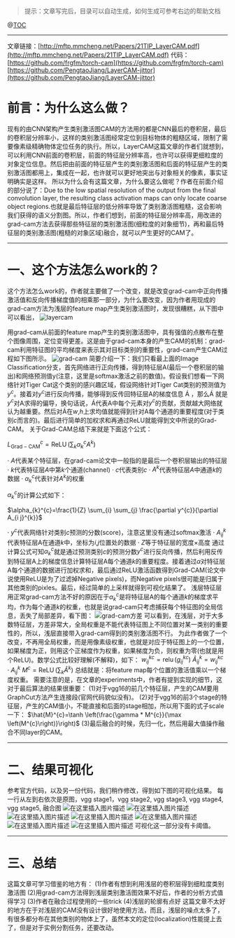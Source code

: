 ﻿
> 提示：文章写完后，目录可以自动生成，如何生成可参考右边的帮助文档

@[TOC](为定位任务探索分层的类别激活图)

---
文章链接：[http://mftp.mmcheng.net/Papers/21TIP_LayerCAM.pdf](http://mftp.mmcheng.net/Papers/21TIP_LayerCAM.pdf)
代码：[https://github.com/frgfm/torch-cam](https://github.com/frgfm/torch-cam)
[https://github.com/PengtaoJiang/LayerCAM-jittor](https://github.com/PengtaoJiang/LayerCAM-jittor)
# 前言：为什么这么做？
现有的由CNN架构产生类别激活图CAM的方法用的都是CNN最后的卷积层，最后的卷积层分辨率小，这样的类别激活图经常定位到目标物体的粗糙区域，限制了需要像素级精确物体定位任务的执行。所以，LayerCAM这篇文章的作者们就想到，可以利用CNN前面的卷积层，前面的特征层分辨率高，也许可以获得更细粒度的对象定位信息。然后把由前面的特征层产生的类别激活图和后面的特征层产生的类别激活图都用上，集成在一起，也许就可以更好地突出与对象相关的像素，事实证明确实是这样。
所以为什么会有这篇文章，为什么要这么做呢？作者在前面介绍的部分说了：Due to the low spatial resolution of the output from the final convolution layer, the resulting class activation maps can only locate coarse object regions.也就是最后特征层的低分辨率导致了类别激活图粗糙，这会影响我们获得的语义分割图。所以，作者们想到，前面的特征层分辨率高，用改进的grad-cam方法去获得那些特征层的类别激活图(细粒度的对象细节)，再和最后特征层的类别激活图(粗糙的对象区域)融合，就可以产生更好的CAM了。

---


# 一、这个方法怎么work的？
这个方法怎么work的，作者就主要做了一个改变，就是改变grad-cam中正向传播激活值和反向传播梯度值的相乘那一部分，为什么要改变，因为作者用现成的grad-cam方法为浅层的feature map产生类别激活图时，发现很糟糕，从下图中可以看出，
![layercam
](https://img-blog.csdnimg.cn/ee987c33085942a1bd73bda2a2a458b2.png#pic_center)

用grad-cam从前面的feature map产生的类别激活图中，具有强值的点散布在整个图像周围，定位变得更差。这是由于grad-cam本身的产生CAM的机制：grad-cam利用特征图的平均梯度来表示其对目标类别的重要性，grad-cam产生CAM过程如下图所示。
![grad-cam](https://img-blog.csdnimg.cn/74aab078e7394d55b17a1fa0fc407479.png#pic_center)
简要介绍一下：我们只看最上面的Image Classification分支，首先网络进行正向传播，得到特征层A(最后一个卷积层的输出)和网络预测值y(注意，这里是softmax激活之前的数值)。假设我们想看一下网络针对Tiger Cat这个类别的感兴趣区域，假设网络针对Tiger Cat类别的预测值为$y^{c}$。接着对$y^{c}$进行反向传播，能够得到反传回特征层A的梯度信息 Á ，那么Á 就是$y^{c}$对A求得的偏导，换句话说，Á代表A中每个元素对$y^{c}$的贡献，贡献越大网络就认为越重要。然后对Á在$w$,$h$上求均值就能得到针对A每个通道的重要程度(对于类别$c$而言的)。最后进行简单的加权求和再通过ReLU就能得到文中所说的Grad-CAM。
关于Grad-CAM总结下来就是下面这个公式：

$L_{\mathrm{Grad}-\mathrm{CAM}}^{c}=\operatorname{ReLU}\left(\sum_{k} \alpha_{k}^{c} A^{k}\right)$

· $A$代表某个特征层，在grad-cam论文中一般指的是最后一个卷积层输出的特征层
· $k$代表特征层$A$中第$k$个通道(channel)
· $c$代表类别$c$
· $A^{k}$代表特征层$A$中通道$k$的数据
· $\alpha_{k}^{c}$代表针对$A^{k}$的权重

$\alpha_{k}^{c}$的计算公式如下：

$\alpha_{k}^{c}=\frac{1}{Z} \sum_{i} \sum_{j} \frac{\partial y^{c}}{\partial A_{i j}^{k}}$

· $y^{c}$代表网络针对类别$c$预测的分数(score)，注意这里没有通过softmax激活
· $A_{i j}^{k}$代表特征层A在通道$k$中，坐标为$i$,$j$位置处的数据
· $Z$等于特征层的宽度×高度
通过计算公式可知$\alpha_{k}^{c}$就是通过预测类别$c$的预测分数$y^{c}$进行反向传播，然后利用反传到特征层A上的梯度信息计算特征层A每个通道$k$的重要程度。接着通过$\alpha$对特征层A每个通道的数据进行加权求和，最后通过ReLU激活函数得到Grad-CAM(论文中说使用ReLU是为了过滤掉Negative pixels)，而Negative pixels很可能是归属于其他类别的pixles。最后，经过简单的上采样就得到可视化结果了。 
浅层特征层用正常grad-cam方法不好的原因在于$\alpha_{k}^{c}$是将特征层A的每个通道$k$的梯度求平均，作为每个通道$k$的权重，也就是说grad-cam只考虑捕获每个特征图的全局信息，丢失了局部差异，看下图：
![grad-cam方差](https://img-blog.csdnimg.cn/690f356b2aac46469a274669b5f78992.png#pic_center)
可以看到，在浅层，对于大多数特征层，方差非常大，全局权重是不能代表特征图上不同位置对某一类别的重要性的，所以，浅层直接带入grad-cam得到的类别激活图不行。
为此作者做了一个改变，不再用全局权重，而是用像素级权重，也就是对应于特征图上的一个位置，如果梯度为正，则用这个正梯度作为权重，如果梯度为负，则权重为零(也就是用个ReLU)。数学公式比较好理解(不解释)，如下：
$w_{i j}^{k c}=\operatorname{relu}\left(g_{i j}^{k c}\right)$
$\hat{A}_{i j}^{k}=w_{i j}^{k c} \cdot A_{i j}^{k}$
$M^{c}=\operatorname{ReLU}\left(\sum_{k} \hat{A}^{k}\right)$
总结就是：将feature map每个位置的激活值乘以一个梯度权重。
需要注意的是，在文章的experiments中，作者有提到实现的细节，这对于最后算法的结果很重要：
(1)对于vgg16的前几个特征层，产生的CAM要用GraphCut方法产生连接段(官网代码貌似没有)。
(2)对于vgg16的前3个stage的特征层，产生的CAM值小，不能直接和后面的stage相加，所以用下面的式子scale一下：
$\hat{M}^{c}=\tanh \left(\frac{\gamma * M^{c}}{\max \left(M^{c}\right)}\right)$
(3)最后融合的时候，先归一化，然后用最大值操作融合不同layer的CAM。

---

# 二、结果可视化

参考官方代码，以及另一份代码，我们稍作修改，得到如下图的可视化结果。
每一行从左到右依次是原图，vgg stage1，vgg stage2,  vgg stage3,  vgg stage4,  vgg stage5, 融合图 
![在这里插入图片描述](https://img-blog.csdnimg.cn/1bafe55d30a3471295866d1b0d5285e0.png#pic_center)
![在这里插入图片描述](https://img-blog.csdnimg.cn/6762e9237c5e4a5aa795e1f53fa8d9e3.png#pic_center)
![在这里插入图片描述](https://img-blog.csdnimg.cn/7d94870a57494c07bcd667ca72dc31ee.png#pic_center)
![在这里插入图片描述](https://img-blog.csdnimg.cn/9036191796c142ffb04504d4b1899b2b.png#pic_center)
![在这里插入图片描述](https://img-blog.csdnimg.cn/d73d2e251bd54b9b955c1c69a221b421.png#pic_center)
![在这里插入图片描述](https://img-blog.csdnimg.cn/d121ba74f452453586485350cb226649.png#pic_center)
![在这里插入图片描述](https://img-blog.csdnimg.cn/b9b153b4a47d401bb8a9773f6fe29adf.png#pic_center)
可视化这一部分没有卡阈值。





---

# 三、总结
这篇文章可学习借鉴的地方有：
(1)作者有想到利用浅层的卷积层得到细粒度类别激活图
(2)用grad-cam方法得到浅层类别激活图效果不好后，作者的分析方式值得学习
(3)作者在融合过程使用的一些trick
(4)浅层的轮廓有点好
这篇文章不太好的地方在于对浅层的CAM没有设计很好地使用方法，而且，浅层的噪点太多了，有很多都分布在其他类别的物体上了，虽然本文的定位(localization)性能提上去了，但是对于实例分割任务，还要改动。
